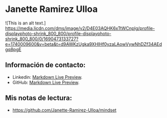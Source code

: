# Janette Ramirez Ulloa
![This is an alt text.] https://media.licdn.com/dms/image/v2/D4E03AQHK6xTtWCnplg/profile-displayphoto-shrink_800_800/profile-displayphoto-shrink_800_800/0/1690473133727?e=1740009600&v=beta&t=d9AWKzUgka9XHIHf0yzaLAowVywNhDZf34AEdgq8pgE
## Información de contacto:
- Linkedin: [Markdown Live Preview]([https://markdownlivepreview.com/](https://www.linkedin.com/in/janette-ramirez-ulloa-transformacion-digital/)).
- GitHub: [Markdown Live Preview]([https://markdownlivepreview.com/](https://github.com/Janette-Ramirez-Ulloa)).
## Mis notas de lectura:
- https://github.com/Janette-Ramirez-Ulloa/mindset
